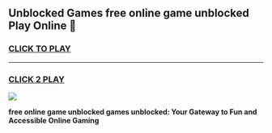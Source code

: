 
## Unblocked Games free online game unblocked Play Online 👋
<h3>
<a href="https://news.freeplayer.one?title=free_online_game_unblocked&ref=17F">CLICK TO PLAY</a></h3>
<hr>

<h3>
<a href="https://news.freeplayer.one?title=free_online_game_unblocked&ref=17F">CLICK 2 PLAY</a>
  
</h3>

<a href="https://news.freeplayer.one?title=free_online_game_unblocked&ref=17F/"><img src="https://clearcache.store/games.png"></a>


**free online game unblocked games unblocked: Your Gateway to Fun and Accessible Online Gaming**
